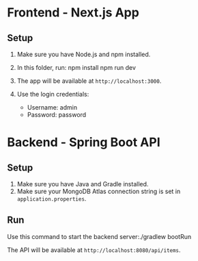 # Frontend - Next.js App

## Setup

1. Make sure you have Node.js and npm installed.
2. In this folder, run:
   npm install
   npm run dev

3. The app will be available at `http://localhost:3000`.
4. Use the login credentials:
   - Username: admin
   - Password: password

# Backend - Spring Boot API 

## Setup

1. Make sure you have Java and Gradle installed.
2. Make sure your MongoDB Atlas connection string is set in `application.properties`.

## Run

Use this command to start the backend server:./gradlew bootRun

The API will be available at `http://localhost:8080/api/items`.
